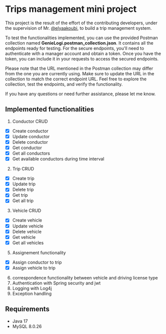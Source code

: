 # Trips management mini project
This project is the result of the effort of the contributing developers, under the supervision of Mr. [@elyaakoubi](https://github.com/elyaakoubi), to build a trip management system.

To test the functionalities implemented, you can use the provided Postman collection named **GenieLogi.postman_collection.json**. It contains all the endpoints ready for testing. For the secure endpoints, you'll need to authenticate with a manager account and obtain a token. Once you have the token, you can include it in your requests to access the secured endpoints.

Please note that the URL mentioned in the Postman collection may differ from the one you are currently using. Make sure to update the URL in the collection to match the correct endpoint URL. Feel free to explore the collection, test the endpoints, and verify the functionality.

If you have any questions or need further assistance, please let me know.
## Implemented functionalities
1. Conductor CRUD
- [x] Create conductor
- [x] Update conductor
- [x] Delete conductor
- [x] Get conductor
- [x] Get all conductors
- [x] Get available conductors during time interval
2. Trip CRUD
- [x] Create trip
- [x] Update trip
- [x] Delete trip
- [x] Get trip
- [x] Get all trip
3. Vehicle CRUD
- [x] Create vehicle
- [x] Update vehicle
- [x] Delete vehicle
- [x] Get vehicle
- [x] Get all vehicles
5. Assignement functionality
- [x] Assign conductor to trip
- [x] Assign vehicle to trip
6. correspondence functionality between vehicle and driving license type
7. Authentication with Spring security and jwt
8. Logging with Log4j
9. Exception handling
## Requirements
- Java 17
- MySQL 8.0.26
